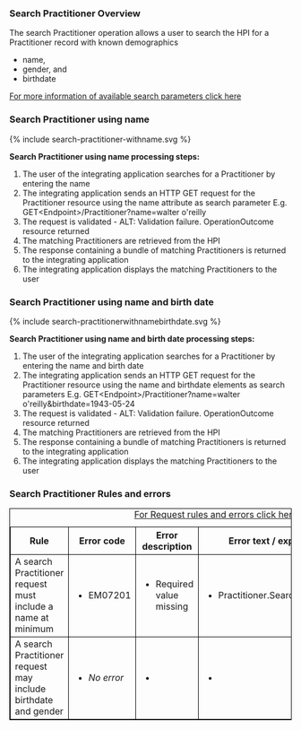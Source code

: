 

### Search Practitioner Overview

The search Practitioner operation allows a user to search the HPI for a Practitioner record with known demographics 
* name,
* gender, and
* birthdate

[For more information of available search parameters click here](/capabilityStatement.html#practitioner)

### Search Practitioner using name

<div>
{% include search-practitioner-withname.svg %}
</div>

**Search Practitioner using name processing steps:**

1. The user of the integrating application searches for a Practitioner by entering the name
2. The integrating application sends an HTTP GET request for the Practitioner resource using the name attribute as search parameter E.g. GET\<Endpoint>/Practitioner?name=walter o'reilly
4. The request is validated - ALT: Validation failure. OperationOutcome resource returned
5. The matching Practitioners are retrieved from the HPI
6. The response containing a bundle of matching Practitioners is returned to the integrating application
7. The integrating application displays the matching Practitioners to the user


### Search Practitioner using name and birth date

<div>
{% include search-practitionerwithnamebirthdate.svg %}
</div>

**Search Practitioner using name and birth date processing steps:**

1. The user of the integrating application searches for a Practitioner by entering the name and birth date
2. The integrating application sends an HTTP GET request for the Practitioner resource using the name and birthdate elements as search parameters E.g. GET\<Endpoint>/Practitioner?name=walter o'reilly&birthdate=1943-05-24
3. The request is validated - ALT: Validation failure. OperationOutcome resource returned
4. The matching Practitioners are retrieved from the HPI
5. The response containing a bundle of matching Practitioners is returned to the integrating application
6. The integrating application displays the matching Practitioners to the user
 
<h3>Search Practitioner Rules and errors</h3>
<table>
<style>
table, th, td {
  border: 1px solid black;
  border-collapse: collapse;
}
</style>
<caption><a href="general.html#request-rules-and-errors">For Request rules and errors click here</a></caption>
<tr><th>Rule</th>
<th>Error code</th>
<th>Error description</th>
<th>Error text / expression</th>
<th>Http code</th></tr>

<tr>
<td>A search Practitioner request must include a name at minimum</td>
<td>
 <ul>
  <li>EM07201</li>
 </ul>
</td>
<td>
 <ul>
  <li>Required value missing</li>
 </ul>
</td>
<td>
 <ul>
  <li>Practitioner.SearchParam.name</li>
 </ul>
</td>
<td>
 <ul>
  <li>422 Unknown</li>
 </ul>
 </td>
</tr>

<tr>
<td>A search Practitioner request may include birthdate and gender</td>
<td>
 <ul>
  <li><i>No error</i></li>
 </ul>
</td>
<td>
 <ul>
  <li></li>
 </ul>
</td>
<td>
 <ul>
  <li></li>
 </ul>
</td>
<td>
 <ul>
  <li></li>
 </ul>
 </td>
</tr>
</table>
